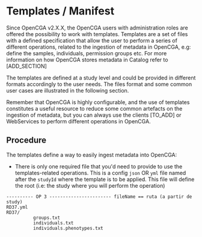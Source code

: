 # Templates / Manifest

Since OpenCGA v2.X.X, the OpenCGA users with administration roles are offered the possibility to work with templates. Templates are a set of files with a defined specification that allow the user to perform a series of different operations, related to the ingestion of metadata in OpenCGA, e.g: define the samples, individuals,  permission groups etc. For more information on how OpenCGA stores metadata in Catalog refer to \[ADD\_SECTION\]

The templates are defined at a study level and could be provided in different formats accordingly to the user needs. The files format and some common user cases are illustrated in the following section.

Remember that OpenCGA is highly configurable, and the use of templates constitutes a useful resource to reduce some common artefacts on the ingestion of metadata, but you can always use the clients \[TO\_ADD\] or WebServices to perform different operations in OpenCGA. 

## Procedure

The templates define a way to easily ingest metadata into OpenCGA:

* There is only one required file that you'd need to provide to use the templates-related operations. This is a config `json` OR `yml` file named after the `studyId` where the template is to be applied. This file will define the root \(i.e: the study where you will perform the operation\)

```text
---------- OP 3 ----------------------- fileName == ruta (a partir de study)
RD37.yml
RD37/      
          groups.txt
          individuals.txt
          individuals.phenotypes.txt
```

